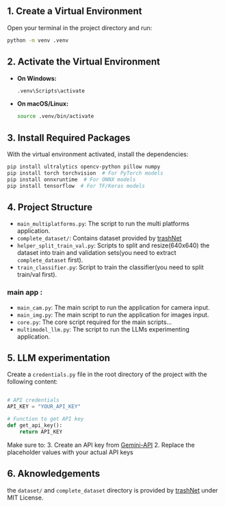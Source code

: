 
## 1. Create a Virtual Environment

Open your terminal in the project directory and run:

```bash
python -m venv .venv
```

## 2. Activate the Virtual Environment

- **On Windows:**
  ```bash
  .venv\Scripts\activate
  ```

- **On macOS/Linux:**
  ```bash
  source .venv/bin/activate
  ```

## 3. Install Required Packages

With the virtual environment activated, install the dependencies:

```bash
pip install ultralytics opencv-python pillow numpy
pip install torch torchvision  # For PyTorch models
pip install onnxruntime  # For ONNX models
pip install tensorflow  # For TF/Keras models
```

## 4. Project Structure
- `main_multiplatforms.py`: The script to run the multi platforms application.
- `complete_dataset/`: Contains dataset provided by [trashNet](https://github.com/garythung/trashnet.git)
- `helper_split_train_val.py`: Scripts to split and resize(640x640) the dataset into train and validation sets(you need to extract `complete_dataset` first).
- `train_classifier.py`: Script to train the classifier(you need to split train/val first).

### main app :
- `main_cam.py`: The main script to run the application for camera input.
- `main_img.py`: The main script to run the application for images input.
- `core.py`: The core script required for the main scripts...
- `multimodel_llm.py`: The script to run the LLMs experimenting application.

## 5. LLM experimentation

Create a `credentials.py` file in the root directory of the project with the following content:

```python

# API credentials
API_KEY = "YOUR_API_KEY"

# Function to get API key
def get_api_key():
    return API_KEY

```

Make sure to:
3. Create an API key from [Gemini-API](https://console.cloud.google.com/apis/)
2. Replace the placeholder values with your actual API keys


## 6. Aknowledgements

the `dataset/` and `complete_dataset` directory is provided by [trashNet](https://github.com/garythung/trashnet.git) under MIT License.

